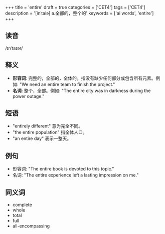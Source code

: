 +++
title = 'entire'
draft = true
categories = ['CET4']
tags = ['CET4']
description = '[inˈtaiə] a.全部的，整个的'
keywords = ['ai words', 'entire']
+++

## 读音
/ɪnˈtaɪər/

## 释义
- **形容词**: 完整的，全部的，全体的。指没有缺少任何部分或包含所有元素。例如: "We need an entire team to finish the project."
- **名词**: 整个，全部。例如: "The entire city was in darkness during the power outage."

## 短语
- "entirely different" 意为完全不同。
- "the entire population" 指全体人口。
- "an entire day" 表示一整天。

## 例句
- 形容词: "The entire book is devoted to this topic."
- 名词: "The entire experience left a lasting impression on me."

## 同义词
- complete
- whole
- total
- full
- all-encompassing
